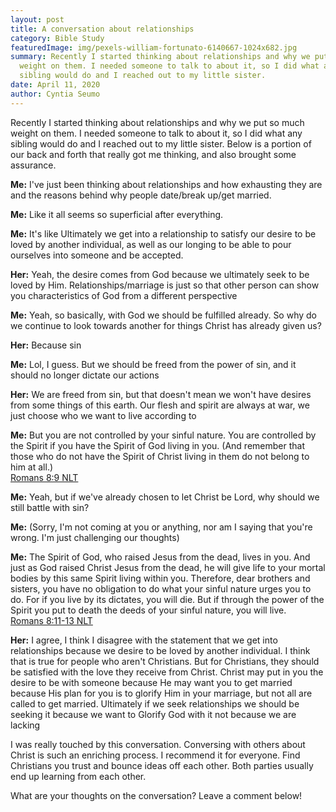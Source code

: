 ```yaml
---
layout: post
title: A conversation about relationships
category: Bible Study
featuredImage: img/pexels-william-fortunato-6140667-1024x682.jpg
summary: Recently I started thinking about relationships and why we put so much
  weight on them. I needed someone to talk to about it, so I did what any
  sibling would do and I reached out to my little sister.
date: April 11, 2020
author: Cyntia Seumo
---
```

Recently I started thinking about relationships and why we put so much weight on them. I needed someone to talk to about it, so I did what any sibling would do and I reached out to my little sister. Below is a portion of our back and forth that really got me thinking, and also brought some assurance. 

**Me:** I've just been thinking about relationships and how exhausting they are and the reasons behind why people date/break up/get married.

**Me:** Like it all seems so superficial after everything.

**Me:** It's like Ultimately we get into a relationship to satisfy our desire to be loved by another individual, as well as our longing to be able to pour ourselves into someone and be accepted.

**Her:** Yeah, the desire comes from God because we ultimately seek to be loved by Him. Relationships/marriage is just so that other person can show you characteristics of God from a different perspective

**Me:** Yeah, so basically, with God we should be fulfilled already. So why do we continue to look towards another for things Christ has already given us?

**Her:** Because sin

**Me:** Lol, I guess. But we should be freed from the power of sin, and it should no longer dictate our actions

**Her:** We are freed from sin, but that doesn't mean we won't have desires from some things of this earth. Our flesh and spirit are always at war, we just choose who we want to live according to

**Me:** But you are not controlled by your sinful nature. You are controlled by the Spirit if you have the Spirit of God living in you. (And remember that those who do not have the Spirit of Christ living in them do not belong to him at all.)\
[Romans 8:9 NLT](https://bible.com/bible/116/rom.8.9.NLT)

**Me:** Yeah, but if we've already chosen to let Christ be Lord, why should we still battle with sin?

**Me:** (Sorry, I'm not coming at you or anything, nor am I saying that you're wrong. I'm just challenging our thoughts)

**Me:** The Spirit of God, who raised Jesus from the dead, lives in you. And just as God raised Christ Jesus from the dead, he will give life to your mortal bodies by this same Spirit living within you. Therefore, dear brothers and sisters, you have no obligation to do what your sinful nature urges you to do. For if you live by its dictates, you will die. But if through the power of the Spirit you put to death the deeds of your sinful nature, you will live.\
[Romans 8:11‭-‬13 NLT](https://bible.com/bible/116/rom.8.11-13.NLT)

**Her:** I agree, I think I disagree with the statement that we get into relationships because we desire to be loved by another individual. I think that is true for people who aren't Christians. But for Christians, they should be satisfied with the love they receive from Christ. Christ may put in you the desire to be with someone because He may want you to get married because His plan for you is to glorify Him in your marriage, but not all are called to get married. Ultimately if we seek relationships we should be seeking it because we want to Glorify God with it not because we are lacking

I was really touched by this conversation. Conversing with others about Christ is such an enriching process. I recommend it for everyone. Find Christians you trust and bounce ideas off each other. Both parties usually end up learning from each other. 

What are your thoughts on the conversation? Leave a comment below!